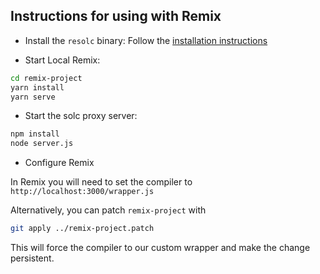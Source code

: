 
## Instructions for using with Remix

- Install the `resolc` binary:
Follow the [installation instructions](https://github.com/xermicus/revive?tab=readme-ov-file#installation)

- Start Local Remix:

```sh
cd remix-project
yarn install
yarn serve
```

- Start the solc proxy server:

```sh
npm install
node server.js
```

- Configure Remix

In Remix you will need to set the compiler to
`http://localhost:3000/wrapper.js`

Alternatively, you can patch `remix-project` with

```sh
git apply ../remix-project.patch
```

This will force the compiler to our custom wrapper and make the change persistent.
